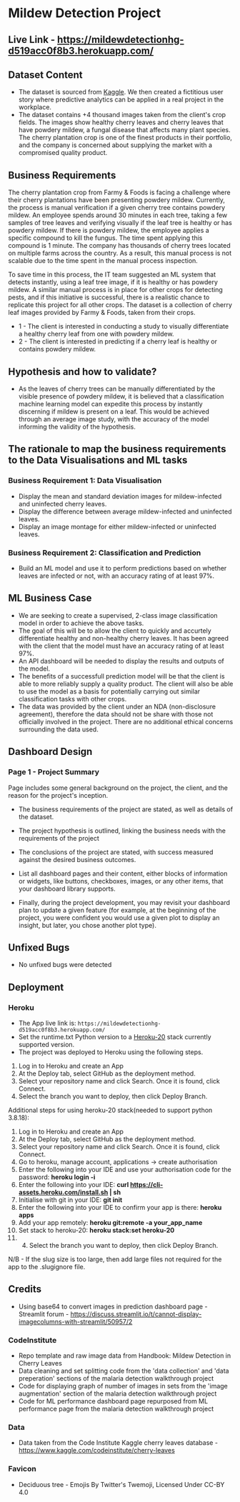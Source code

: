 
# Mildew Detection Project

## Live Link - https://mildewdetectionhg-d519acc0f8b3.herokuapp.com/

## Dataset Content

- The dataset is sourced from [Kaggle](https://www.kaggle.com/codeinstitute/cherry-leaves). We then created a fictitious user story where predictive analytics can be applied in a real project in the workplace.
- The dataset contains +4 thousand images taken from the client's crop fields. The images show healthy cherry leaves and cherry leaves that have powdery mildew, a fungal disease that affects many plant species. The cherry plantation crop is one of the finest products in their portfolio, and the company is concerned about supplying the market with a compromised quality product.

## Business Requirements

The cherry plantation crop from Farmy & Foods is facing a challenge where their cherry plantations have been presenting powdery mildew. Currently, the process is manual verification if a given cherry tree contains powdery mildew. An employee spends around 30 minutes in each tree, taking a few samples of tree leaves and verifying visually if the leaf tree is healthy or has powdery mildew. If there is powdery mildew, the employee applies a specific compound to kill the fungus. The time spent applying this compound is 1 minute. The company has thousands of cherry trees located on multiple farms across the country. As a result, this manual process is not scalable due to the time spent in the manual process inspection.

To save time in this process, the IT team suggested an ML system that detects instantly, using a leaf tree image, if it is healthy or has powdery mildew. A similar manual process is in place for other crops for detecting pests, and if this initiative is successful, there is a realistic chance to replicate this project for all other crops. The dataset is a collection of cherry leaf images provided by Farmy & Foods, taken from their crops.

- 1 - The client is interested in conducting a study to visually differentiate a healthy cherry leaf from one with powdery mildew.
- 2 - The client is interested in predicting if a cherry leaf is healthy or contains powdery mildew.

## Hypothesis and how to validate?

- As the leaves of cherry trees can be manually differentiated by the visible presence of powdery mildew, it is believed that a classification machine learning model can expedite this process by instantly discerning if mildew is present on a leaf. This would be achieved through an average image study, with the accuracy of the model informing the validity of the hypothesis. 

## The rationale to map the business requirements to the Data Visualisations and ML tasks

### Business Requirement 1: Data Visualisation
- Display the mean and standard deviation images for mildew-infected and uninfected cherry leaves.
- Display the difference between average mildew-infected and uninfected leaves.
- Display an image montage for either mildew-infected or uninfected leaves.
### Business Requirement 2: Classification and Prediction
- Build an ML model and use it to perform predictions based on whether leaves are infected or not, with an accuracy rating of at least 97%.

## ML Business Case

- We are seeking to create a supervised, 2-class image classification model in order to achieve the above tasks.
- The goal of this will be to allow the client to quickly and accurtely differentiate healthy and non-healthy cherry leaves. It has been agreed with the client that the model must have an accuracy rating of at least 97%.
- An API dashboard will be needed to display the results and outputs of the model.
- The benefits of a successfull prediction model will be that the client is able to more reliably supply a quality product. The client will also be able to use the model as a basis for potentially carrying out similar classification tasks with other crops.
- The data was provided by the client under an NDA (non-disclosure agreement), therefore the data should not be share with those not officially involved in the project. There are no additional ethical concerns surrounding the data used.

## Dashboard Design

### Page 1 - Project Summary

Page includes some general background on the project, the client, and the reason for the project's inception. 
- The business requirements of the project are stated, as well as details of the dataset.
- The project hypothesis is outlined, linking the business needs with the requirements of the project
- The conclusions of the project are stated, with success measured against the desired business outcomes.


- List all dashboard pages and their content, either blocks of information or widgets, like buttons, checkboxes, images, or any other items, that your dashboard library supports.
- Finally, during the project development, you may revisit your dashboard plan to update a given feature (for example, at the beginning of the project, you were confident you would use a given plot to display an insight, but later, you chose another plot type).

## Unfixed Bugs

- No unfixed bugs were detected 

## Deployment

### Heroku

- The App live link is: `https://mildewdetectionhg-d519acc0f8b3.herokuapp.com/`
- Set the runtime.txt Python version to a [Heroku-20](https://devcenter.heroku.com/articles/python-support#supported-runtimes) stack currently supported version.
- The project was deployed to Heroku using the following steps.

1. Log in to Heroku and create an App
2. At the Deploy tab, select GitHub as the deployment method.
3. Select your repository name and click Search. Once it is found, click Connect.
4. Select the branch you want to deploy, then click Deploy Branch.

Additional steps for using heroku-20 stack(needed to support python 3.8.18):
1. Log in to Heroku and create an App
2. At the Deploy tab, select GitHub as the deployment method.
3. Select your repository name and click Search. Once it is found, click Connect.
4. Go to heroku, manage account, applications -> create authorisation
5. Enter the following into your IDE and use your authorisation code for the password: **heroku login -i** 
6. Enter the following into your IDE: **curl https://cli-assets.heroku.com/install.sh | sh**
7. Initialise with git in your IDE: **git init**
8. Enter the following into your IDE to confirm your app is there: **heroku apps**
9. Add your app remotely: **heroku git:remote -a your_app_name**
10. Set stack to heroku-20: **heroku stack:set heroku-20**
11. 4. Select the branch you want to deploy, then click Deploy Branch.

N/B - If the slug size is too large, then add large files not required for the app to the .slugignore file.

## Credits

- Using base64 to convert images in prediction dashboard page - Streamlit forum - https://discuss.streamlit.io/t/cannot-display-imagecolumns-with-streamlit/50957/2

### CodeInstitute 
- Repo template and raw image data from Handbook: Mildew Detection in Cherry Leaves
- Data cleaning and set splitting code from the 'data collection' and 'data preperation' sections of the malaria detection walkthrough project
- Code for displaying graph of number of images in sets from the 'image augmentation' section of the malaria detection walkthrough project
- Code for ML performance dashboard page repurposed from ML performance page from the malaria detection walkthrough project
  
### Data
- Data taken from the Code Institute Kaggle cherry leaves database - https://www.kaggle.com/codeinstitute/cherry-leaves

### Favicon
- Deciduous tree - Emojis By Twitter's Twemoji, Licensed Under CC-BY 4.0
